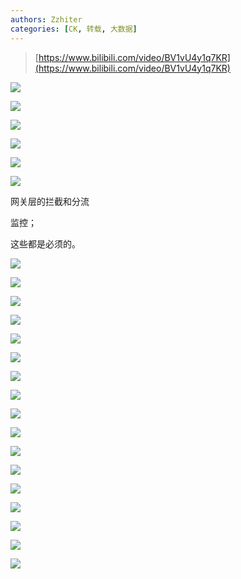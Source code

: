 ```yaml
---
authors: Zzhiter
categories: [CK, 转载, 大数据]
---
```


> [https://www.bilibili.com/video/BV1vU4y1q7KR](https://www.bilibili.com/video/BV1vU4y1q7KR)

![](/images/AtM1buLKeoHcbExDNb8c6hmLnoe.png)

![](/images/RhZNbzuUZoE8DzxT0t2cfrzGnVc.png)

![](/images/VAHIbPab6o2ZGfxyz8pc7uJPnwe.png)

![](/images/JsphbzIKOoJpjmxS9z0cBlLYnBc.png)

![](/images/EsCcb7HPOoeC7FxnGuBc1W7lnaf.png)

![](/images/DCxPbkavaoKCIyxLvMXcxoUJnzh.png)

网关层的拦截和分流

监控；

这些都是必须的。

![](/images/KfIDbzNBsoyQUHxsHE1czWYVnrd.png)

![](/images/RmN3bCwQeoBL2ox9XWecswjSnic.png)

![](/images/J9zebDAIko2AMAxSVFwcBzA1nod.png)

![](/images/GuLlbg4oPo6h1GxWSDqcn5qxnWg.png)

![](/images/VMqAbGAGNoYor8xQLLIcmp8dnff.png)

![](/images/XGIBbozMFoJeLtxCGVlcDmPPn6c.png)

![](/images/D7QIbORSToxvbCxtlDccAfcvngc.png)

![](/images/RR7UbfSjjo2gAsx9FbIcPiQOnPf.png)

![](/images/D27YbKssOoFl9jxskjKcBBr1npd.png)

![](/images/OETZbR5llosQU8xtC5fcm6plnRd.png)

![](/images/TxPRbpufSo4aAwxaMFPciUqinld.png)

![](/images/Z5tUb2N8IocPrfxxjIscQOewnad.png)

![](/images/DFbpbQzpQobDhwxYGfpccEC7nwc.png)

![](/images/BqVYbe8DVoSvlkxSTt1cScLonkd.png)

![](/images/J5GYbdYzwoHhflxwZRPcEiJin3g.png)

![](/images/K7iNb74oEove8nxWfYjcSHVen9e.png)

![](/images/JzujbwOaxoDBGexKdZaccQtsnRb.png)
